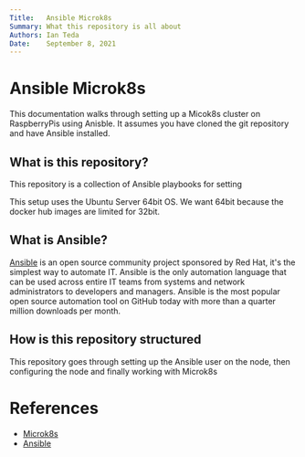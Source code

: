 ```yaml
---
Title:   Ansible Microk8s
Summary: What this repository is all about
Authors: Ian Teda
Date:    September 8, 2021
---
```

# Ansible Microk8s

This documentation walks through setting up a Micok8s cluster on RaspberryPis using Anisble. It assumes you have cloned the git repository and have Ansible installed.

## What is this repository?

This repository is a collection of Ansible playbooks for setting 

This setup uses the Ubuntu Server 64bit OS. We want 64bit because the docker hub images are limited for 32bit.

## What is Ansible?

[Ansible](https://www.ansible.com/) is an open source community project sponsored by Red Hat, it's the simplest way to automate IT. Ansible is the only automation language that can be used across entire IT teams from systems and network administrators to developers and managers. Ansible is the most popular open source automation tool on GitHub today with more than a quarter million downloads per month.

## How is this repository structured

This repository goes through setting up the Ansible user on the node, then configuring the node and finally working with Microk8s

# References

* [Microk8s](https://microk8s.io/)
* [Ansible](https://www.ansible.com/)